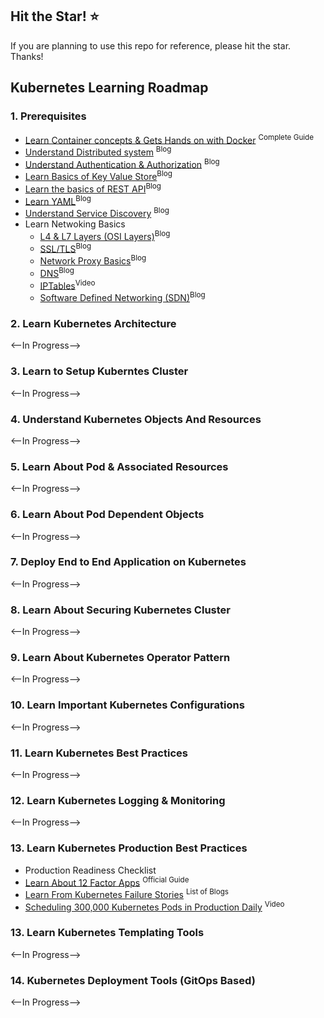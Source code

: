 
## Hit the Star! :star:

If you are planning to use this repo for reference, please hit the star. Thanks!

## Kubernetes Learning Roadmap

### 1. Prerequisites

- [Learn Container concepts & Gets Hands on with Docker](https://www.freecodecamp.org/news/the-docker-handbook/) <sup>Complete Guide</sup>
- [Understand Distributed system](https://www.freecodecamp.org/news/a-thorough-introduction-to-distributed-systems-3b91562c9b3c) <sup>Blog</sup>
- [Understand Authentication & Authorization](https://www.okta.com/identity-101/authentication-vs-authorization/) <sup>Blog</sup>
- [Learn Basics of Key Value Store](https://redis.com/nosql/key-value-databases/)<sup>Blog</sup>
- [Learn the basics of REST API](https://blog.postman.com/intro-to-apis-what-is-an-api/)<sup>Blog</sup>
- [Learn YAML](https://www.educative.io/blog/yaml-tutorial?aff=KNLz)<sup>Blog</sup>
- [Understand Service Discovery](https://www.nginx.com/blog/service-discovery-in-a-microservices-architecture/) <sup>Blog</sup>
- Learn Netwoking Basics
   - [L4 & L7 Layers (OSI Layers)](https://www.cloudflare.com/en-gb/learning/ddos/glossary/open-systems-interconnection-model-osi/)<sup>Blog</sup>
   - [SSL/TLS](https://www.cloudflare.com/en-gb/learning/ssl/how-does-ssl-work/)<sup>Blog</sup>
   - [Network Proxy Basics](https://stackoverflow.com/questions/224664/whats-the-difference-between-a-proxy-server-and-a-reverse-proxy-server)<sup>Blog</sup>
   - [DNS](https://www.cloudflare.com/en-gb/learning/dns/what-is-dns/)<sup>Blog</sup>
   - [IPTables](https://www.youtube.com/watch?v=6Ra17Qpj68c)<sup>Video</sup>
   - [Software Defined Networking (SDN)](https://www.vmware.com/topics/glossary/content/software-defined-networking.html)<sup>Blog</sup>

### 2. Learn Kubernetes Architecture

<--In Progress-->

### 3. Learn to Setup Kuberntes Cluster

<--In Progress-->

### 4. Understand Kubernetes Objects And Resources

<--In Progress-->

### 5. Learn About Pod & Associated Resources

<--In Progress-->

### 6. Learn About Pod Dependent Objects

<--In Progress-->

### 7. Deploy End to End Application on Kubernetes

<--In Progress-->

### 8. Learn About Securing Kubernetes Cluster

<--In Progress-->

### 9. Learn About Kubernetes Operator Pattern

<--In Progress-->

### 10. Learn Important Kubernetes Configurations

<--In Progress-->

### 11. Learn Kubernetes Best Practices

<--In Progress-->

### 12. Learn Kubernetes Logging & Monitoring

<--In Progress-->

### 13. Learn Kubernetes Production Best Practices

- Production Readiness Checklist
- [Learn About 12 Factor Apps](https://12factor.net/) <sup>Official Guide</sup>
- [Learn From Kubernetes Failure Stories](https://k8s.af/) <sup>List of Blogs</sup>
- [Scheduling 300,000 Kubernetes Pods in Production Daily](https://www.youtube.com/watch?v=wjy35HfIP_k) <sup>Video</sup>

### 13. Learn Kubernetes Templating Tools

<--In Progress-->

### 14. Kubernetes Deployment Tools (GitOps Based)

<--In Progress-->
